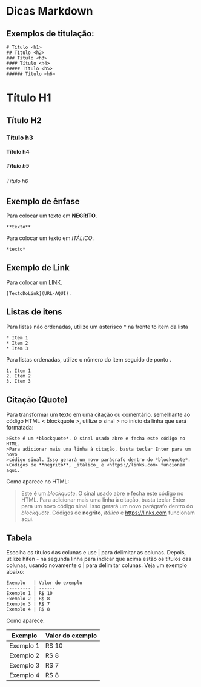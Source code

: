 # Dicas Markdown

## Exemplos de titulação:
``` 
# Título <h1>
## Título <h2>
### Título <h3>
#### Título <h4>
##### Título <h5>
###### Título <h6>
```
# Título H1
## Título H2
### Título h3
#### Título h4
##### Título h5
###### Título h6

## Exemplo de ênfase
Para colocar um texto em **NEGRITO**.
``` 
**texto**
```
Para colocar um texto em *ITÁLICO*.
``` 
*texto*
```

## Exemplo de Link
Para colocar um [LINK](https://www.google.com).
``` 
[TextoDoLink](URL-AQUI).
```

## Listas de itens

Para listas não ordenadas, utilize um asterisco * na frente to item da lista

```
* Item 1
* Item 2
* Item 3
```

Para listas ordenadas, utilize o número do item seguido de ponto .

```
1. Item 1
2. Item 2
3. Item 3
```

## Citação (Quote)

Para transformar um texto em uma citação ou comentário, semelhante ao código HTML < blockquote >, utilize o sinal > no início da linha que será formatada:

```
>Este é um *blockquote*. O sinal usado abre e fecha este código no HTML. 
>Para adicionar mais uma linha à citação, basta teclar Enter para um novo
>código sinal. Isso gerará um novo parágrafo dentro do *blockquote*.
>Códigos de **negrito**, _itálico_ e <https://links.com> funcionam aqui.
```
Como aparece no HTML:

>Este é um *blockquote*. O sinal usado abre e fecha este código no HTML. 
>Para adicionar mais uma linha à citação, basta teclar Enter para um novo
>código sinal. Isso gerará um novo parágrafo dentro do *blockquote*.
>Códigos de **negrito**, _itálico_ e <https://links.com> funcionam aqui.

## Tabela

Escolha os títulos das colunas e use | para delimitar as colunas. Depois, utilize hífen - na segunda linha para indicar que acima estão os títulos das colunas, usando novamente o | para delimitar colunas. Veja um exemplo abaixo:
```
Exemplo   | Valor do exemplo
--------- | ------
Exemplo 1 | R$ 10
Exemplo 2 | R$ 8
Exemplo 3 | R$ 7
Exemplo 4 | R$ 8
```

Como aparece:

Exemplo   | Valor do exemplo
--------- | ------
Exemplo 1 | R$ 10
Exemplo 2 | R$ 8
Exemplo 3 | R$ 7
Exemplo 4 | R$ 8